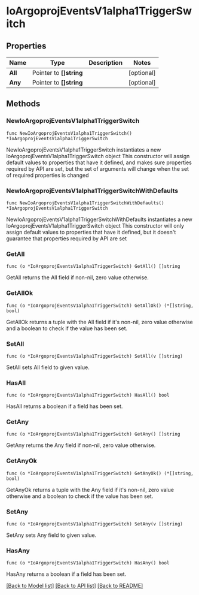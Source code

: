 # IoArgoprojEventsV1alpha1TriggerSwitch

## Properties

Name | Type | Description | Notes
------------ | ------------- | ------------- | -------------
**All** | Pointer to **[]string** |  | [optional] 
**Any** | Pointer to **[]string** |  | [optional] 

## Methods

### NewIoArgoprojEventsV1alpha1TriggerSwitch

`func NewIoArgoprojEventsV1alpha1TriggerSwitch() *IoArgoprojEventsV1alpha1TriggerSwitch`

NewIoArgoprojEventsV1alpha1TriggerSwitch instantiates a new IoArgoprojEventsV1alpha1TriggerSwitch object
This constructor will assign default values to properties that have it defined,
and makes sure properties required by API are set, but the set of arguments
will change when the set of required properties is changed

### NewIoArgoprojEventsV1alpha1TriggerSwitchWithDefaults

`func NewIoArgoprojEventsV1alpha1TriggerSwitchWithDefaults() *IoArgoprojEventsV1alpha1TriggerSwitch`

NewIoArgoprojEventsV1alpha1TriggerSwitchWithDefaults instantiates a new IoArgoprojEventsV1alpha1TriggerSwitch object
This constructor will only assign default values to properties that have it defined,
but it doesn't guarantee that properties required by API are set

### GetAll

`func (o *IoArgoprojEventsV1alpha1TriggerSwitch) GetAll() []string`

GetAll returns the All field if non-nil, zero value otherwise.

### GetAllOk

`func (o *IoArgoprojEventsV1alpha1TriggerSwitch) GetAllOk() (*[]string, bool)`

GetAllOk returns a tuple with the All field if it's non-nil, zero value otherwise
and a boolean to check if the value has been set.

### SetAll

`func (o *IoArgoprojEventsV1alpha1TriggerSwitch) SetAll(v []string)`

SetAll sets All field to given value.

### HasAll

`func (o *IoArgoprojEventsV1alpha1TriggerSwitch) HasAll() bool`

HasAll returns a boolean if a field has been set.

### GetAny

`func (o *IoArgoprojEventsV1alpha1TriggerSwitch) GetAny() []string`

GetAny returns the Any field if non-nil, zero value otherwise.

### GetAnyOk

`func (o *IoArgoprojEventsV1alpha1TriggerSwitch) GetAnyOk() (*[]string, bool)`

GetAnyOk returns a tuple with the Any field if it's non-nil, zero value otherwise
and a boolean to check if the value has been set.

### SetAny

`func (o *IoArgoprojEventsV1alpha1TriggerSwitch) SetAny(v []string)`

SetAny sets Any field to given value.

### HasAny

`func (o *IoArgoprojEventsV1alpha1TriggerSwitch) HasAny() bool`

HasAny returns a boolean if a field has been set.


[[Back to Model list]](../README.md#documentation-for-models) [[Back to API list]](../README.md#documentation-for-api-endpoints) [[Back to README]](../README.md)


